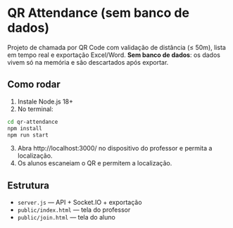 # QR Attendance (sem banco de dados)

Projeto de chamada por QR Code com validação de distância (≤ 50m), lista em tempo real e exportação Excel/Word. **Sem banco de dados**: os dados vivem só na memória e são descartados após exportar.

## Como rodar
1. Instale Node.js 18+
2. No terminal:
```bash
cd qr-attendance
npm install
npm run start
```
3. Abra http://localhost:3000/ no dispositivo do professor e permita a localização.
4. Os alunos escaneiam o QR e permitem a localização.

## Estrutura
- `server.js` — API + Socket.IO + exportação
- `public/index.html` — tela do professor
- `public/join.html` — tela do aluno
